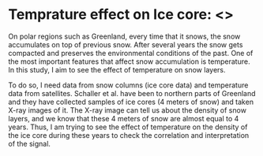 # Temprature effect on Ice core: <>
On polar regions such as Greenland, every time that it snows, the snow accumulates on top of previous snow. After several years the snow gets compacted and preserves the environmental conditions of the past. One of the most important features that affect snow accumulation is temperature. In this study, I aim to see the effect of temperature on snow layers. 

To do so, I need data from snow columns (ice core data) and temperature data from satellites. Schaller et al. have been to northern parts of Greenland and they have collected samples of ice cores (4 meters of snow) and taken X-ray images of it. The X-ray image can tell us about the density of snow layers, and we know that these 4 meters of snow are almost equal to 4 years. Thus, I am trying to see the effect of temperature on the density of the ice core during these years to check the correlation and interpretation of the signal.
